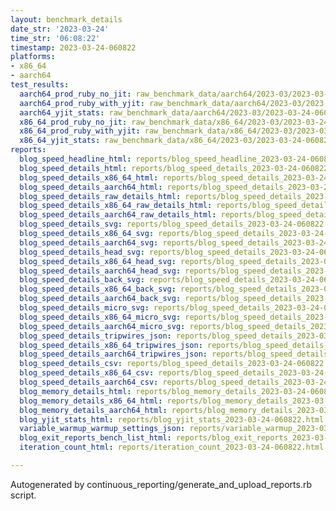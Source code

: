 ```yaml
---
layout: benchmark_details
date_str: '2023-03-24'
time_str: '06:08:22'
timestamp: 2023-03-24-060822
platforms:
- x86_64
- aarch64
test_results:
  aarch64_prod_ruby_no_jit: raw_benchmark_data/aarch64/2023-03/2023-03-24-060822_basic_benchmark_aarch64_prod_ruby_no_jit.json
  aarch64_prod_ruby_with_yjit: raw_benchmark_data/aarch64/2023-03/2023-03-24-060822_basic_benchmark_aarch64_prod_ruby_with_yjit.json
  aarch64_yjit_stats: raw_benchmark_data/aarch64/2023-03/2023-03-24-060822_basic_benchmark_aarch64_yjit_stats.json
  x86_64_prod_ruby_no_jit: raw_benchmark_data/x86_64/2023-03/2023-03-24-060822_basic_benchmark_x86_64_prod_ruby_no_jit.json
  x86_64_prod_ruby_with_yjit: raw_benchmark_data/x86_64/2023-03/2023-03-24-060822_basic_benchmark_x86_64_prod_ruby_with_yjit.json
  x86_64_yjit_stats: raw_benchmark_data/x86_64/2023-03/2023-03-24-060822_basic_benchmark_x86_64_yjit_stats.json
reports:
  blog_speed_headline_html: reports/blog_speed_headline_2023-03-24-060822.html
  blog_speed_details_html: reports/blog_speed_details_2023-03-24-060822.html
  blog_speed_details_x86_64_html: reports/blog_speed_details_2023-03-24-060822.x86_64.html
  blog_speed_details_aarch64_html: reports/blog_speed_details_2023-03-24-060822.aarch64.html
  blog_speed_details_raw_details_html: reports/blog_speed_details_2023-03-24-060822.raw_details.html
  blog_speed_details_x86_64_raw_details_html: reports/blog_speed_details_2023-03-24-060822.x86_64.raw_details.html
  blog_speed_details_aarch64_raw_details_html: reports/blog_speed_details_2023-03-24-060822.aarch64.raw_details.html
  blog_speed_details_svg: reports/blog_speed_details_2023-03-24-060822.svg
  blog_speed_details_x86_64_svg: reports/blog_speed_details_2023-03-24-060822.x86_64.svg
  blog_speed_details_aarch64_svg: reports/blog_speed_details_2023-03-24-060822.aarch64.svg
  blog_speed_details_head_svg: reports/blog_speed_details_2023-03-24-060822.head.svg
  blog_speed_details_x86_64_head_svg: reports/blog_speed_details_2023-03-24-060822.x86_64.head.svg
  blog_speed_details_aarch64_head_svg: reports/blog_speed_details_2023-03-24-060822.aarch64.head.svg
  blog_speed_details_back_svg: reports/blog_speed_details_2023-03-24-060822.back.svg
  blog_speed_details_x86_64_back_svg: reports/blog_speed_details_2023-03-24-060822.x86_64.back.svg
  blog_speed_details_aarch64_back_svg: reports/blog_speed_details_2023-03-24-060822.aarch64.back.svg
  blog_speed_details_micro_svg: reports/blog_speed_details_2023-03-24-060822.micro.svg
  blog_speed_details_x86_64_micro_svg: reports/blog_speed_details_2023-03-24-060822.x86_64.micro.svg
  blog_speed_details_aarch64_micro_svg: reports/blog_speed_details_2023-03-24-060822.aarch64.micro.svg
  blog_speed_details_tripwires_json: reports/blog_speed_details_2023-03-24-060822.tripwires.json
  blog_speed_details_x86_64_tripwires_json: reports/blog_speed_details_2023-03-24-060822.x86_64.tripwires.json
  blog_speed_details_aarch64_tripwires_json: reports/blog_speed_details_2023-03-24-060822.aarch64.tripwires.json
  blog_speed_details_csv: reports/blog_speed_details_2023-03-24-060822.csv
  blog_speed_details_x86_64_csv: reports/blog_speed_details_2023-03-24-060822.x86_64.csv
  blog_speed_details_aarch64_csv: reports/blog_speed_details_2023-03-24-060822.aarch64.csv
  blog_memory_details_html: reports/blog_memory_details_2023-03-24-060822.html
  blog_memory_details_x86_64_html: reports/blog_memory_details_2023-03-24-060822.x86_64.html
  blog_memory_details_aarch64_html: reports/blog_memory_details_2023-03-24-060822.aarch64.html
  blog_yjit_stats_html: reports/blog_yjit_stats_2023-03-24-060822.html
  variable_warmup_warmup_settings_json: reports/variable_warmup_2023-03-24-060822.warmup_settings.json
  blog_exit_reports_bench_list_html: reports/blog_exit_reports_2023-03-24-060822.bench_list.html
  iteration_count_html: reports/iteration_count_2023-03-24-060822.html

---
```

Autogenerated by continuous_reporting/generate_and_upload_reports.rb script.
